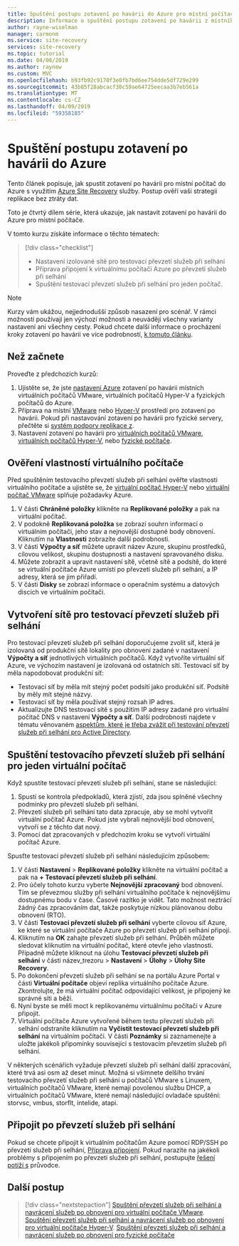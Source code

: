 ```yaml
---
title: Spuštění postupu zotavení po havárii do Azure pro místní počítače pomocí Azure Site Recovery | Microsoft Docs
description: Informace o spuštění postupu zotavení po havárii z místního prostředí do Azure pomocí Azure Site Recovery
author: rayne-wiselman
manager: carmonm
ms.service: site-recovery
services: site-recovery
ms.topic: tutorial
ms.date: 04/08/2019
ms.author: raynew
ms.custom: MVC
ms.openlocfilehash: b93fb92c9170f3e0fb7bd6ee754dde5df729e299
ms.sourcegitcommit: 43b85f28abcacf30c59ae64725eecaa3b7eb561a
ms.translationtype: MT
ms.contentlocale: cs-CZ
ms.lasthandoff: 04/09/2019
ms.locfileid: "59358185"
---
```

# <a name="run-a-disaster-recovery-drill-to-azure"></a>Spuštění postupu zotavení po havárii do Azure

Tento článek popisuje, jak spustit zotavení po havárii pro místní počítač do Azure s využitím [Azure Site Recovery](site-recovery-overview.md) služby. Postup ověří vaši strategii replikace bez ztráty dat.


Toto je čtvrtý dílem série, která ukazuje, jak nastavit zotavení po havárii do Azure pro místní počítače.

V tomto kurzu získáte informace o těchto tématech:

> [!div class="checklist"]
> * Nastavení izolované sítě pro testovací převzetí služeb při selhání
> * Příprava připojení k virtuálnímu počítači Azure po převzetí služeb při selhání
> * Spuštění testovací převzetí služeb při selhání pro jeden počítač.

> [!NOTE]
> Kurzy vám ukážou, nejjednodušší způsob nasazení pro scénář. V rámci možností používají jen výchozí možnosti a neuvádějí všechny varianty nastavení ani všechny cesty. Pokud chcete další informace o procházení kroky zotavení po havárii ve více podrobností, [k tomuto článku](site-recovery-test-failover-to-azure.md).

## <a name="before-you-start"></a>Než začnete

Proveďte z předchozích kurzů:

1. Ujistěte se, že jste [nastavení Azure](tutorial-prepare-azure.md) zotavení po havárii místních virtuálních počítačů VMware, virtuálních počítačů Hyper-V a fyzických počítačů do Azure.
2. Příprava na místní [VMware](vmware-azure-tutorial-prepare-on-premises.md) nebo [Hyper-V](hyper-v-prepare-on-premises-tutorial.md) prostředí pro zotavení po havárii. Pokud při nastavování zotavení po havárii pro fyzické servery, přečtěte si [systém podpory replikace z](vmware-physical-secondary-support-matrix.md).
3. Nastavení zotavení po havárii pro [virtuálních počítačů VMware](vmware-azure-tutorial.md), [virtuálních počítačů Hyper-V](hyper-v-azure-tutorial.md), nebo [fyzické počítače](physical-azure-disaster-recovery.md).
 

## <a name="verify-vm-properties"></a>Ověření vlastností virtuálního počítače

Před spuštěním testovacího převzetí služeb při selhání ověřte vlastnosti virtuálního počítače a ujistěte se, že [virtuální počítač Hyper-V](hyper-v-azure-support-matrix.md#replicated-vms) nebo [virtuální počítač VMware](vmware-physical-azure-support-matrix.md#replicated-machines) splňuje požadavky Azure.

1. V části **Chráněné položky** klikněte na **Replikované položky** a pak na virtuální počítač.
2. V podokně **Replikovaná položka** se zobrazí souhrn informací o virtuálním počítači, jeho stav a nejnovější dostupné body obnovení. Kliknutím na **Vlastnosti** zobrazíte další podrobnosti.
3. V části **Výpočty a síť** můžete upravit název Azure, skupinu prostředků, cílovou velikost, skupinu dostupnosti a nastavení spravovaného disku.
4. Můžete zobrazit a upravit nastavení sítě, včetně sítě a podsítě, do které se virtuální počítače Azure umístí po převzetí služeb při selhání, a IP adresy, která se jim přiřadí.
5. V části **Disky** se zobrazí informace o operačním systému a datových discích ve virtuálním počítači.

## <a name="create-a-network-for-test-failover"></a>Vytvoření sítě pro testovací převzetí služeb při selhání

Pro testovací převzetí služeb při selhání doporučujeme zvolit síť, která je izolovaná od produkční sítě lokality pro obnovení zadané v nastavení **Výpočty a síť** jednotlivých virtuálních počítačů. Když vytvoříte virtuální síť Azure, ve výchozím nastavení je izolovaná od ostatních sítí. Testovací síť by měla napodobovat produkční síť:

- Testovací síť by měla mít stejný počet podsítí jako produkční síť. Podsítě by měly mít stejné názvy.
- Testovací síť by měla používat stejný rozsah IP adres.
- Aktualizujte DNS testovací sítě s použitím IP adresy zadané pro virtuální počítač DNS v nastavení **Výpočty a síť**. Další podrobnosti najdete v tématu věnovaném [aspektům, které je třeba zvážit při testování převzetí služeb při selhání pro Active Directory](site-recovery-active-directory.md#test-failover-considerations).

## <a name="run-a-test-failover-for-a-single-vm"></a>Spuštění testovacího převzetí služeb při selhání pro jeden virtuální počítač

Když spustíte testovací převzetí služeb při selhání, stane se následující:

1. Spustí se kontrola předpokladů, která zjistí, zda jsou splněné všechny podmínky pro převzetí služeb při selhání.
2. Převzetí služeb při selhání tato data zpracuje, aby se mohl vytvořit virtuální počítač Azure. Pokud jste vybrali nejnovější bod obnovení, vytvoří se z těchto dat nový.
3. Pomocí dat zpracovaných v předchozím kroku se vytvoří virtuální počítač Azure.

Spusťte testovací převzetí služeb při selhání následujícím způsobem:

1. V části **Nastavení** > **Replikované položky** klikněte na virtuální počítač a pak na **+ Testovací převzetí služeb při selhání**.
2. Pro účely tohoto kurzu vyberte **Nejnovější zpracovaný** bod obnovení. Tím se převezmou služby při selhání virtuálního počítače k nejnovějšímu dostupnému bodu v čase. Časové razítko je vidět. Tato možnost neztrácí žádný čas zpracováním dat, takže poskytuje nízkou plánovanou dobu obnovení (RTO).
3. V části **Testovací převzetí služeb při selhání** vyberte cílovou síť Azure, ke které se virtuální počítače Azure po převzetí služeb při selhání připojí.
4. Kliknutím na **OK** zahajte převzetí služeb při selhání. Průběh můžete sledovat kliknutím na virtuální počítač, které otevře jeho vlastnosti. Případně můžete kliknout na úlohu **Testovací převzetí služeb při selhání** v části název_trezoru > **Nastavení** > **Úlohy** >
   **Úlohy Site Recovery**.
5. Po dokončení převzetí služeb při selhání se na portálu Azure Portal v části **Virtuální počítače** objeví replika virtuálního počítače Azure. Zkontrolujte, že má virtuální počítač odpovídající velikost, je připojený ke správné síti a běží.
6. Nyní byste se měli moct k replikovanému virtuálnímu počítači v Azure připojit.
7. Virtuální počítače Azure vytvořené během testu převzetí služeb při selhání odstraníte kliknutím na **Vyčistit testovací převzetí služeb při selhání** na virtuálním počítači. V části **Poznámky** si zaznamenejte a uložte jakékoli připomínky související s testovacím převzetím služeb při selhání.

V některých scénářích vyžaduje převzetí služeb při selhání další zpracování, které trvá asi osm až deset minut. Možná si všimnete delšího trvání testovacího převzetí služeb při selhání u počítačů VMware s Linuxem, virtuálních počítačů VMware, které nemají povolenou službu DHCP, a virtuálních počítačů VMware, které nemají následující ovladače spuštění: storvsc, vmbus, storflt, intelide, atapi.

## <a name="connect-after-failover"></a>Připojit po převzetí služeb při selhání

Pokud se chcete připojit k virtuálním počítačům Azure pomocí RDP/SSH po převzetí služeb při selhání, [Příprava připojení](site-recovery-test-failover-to-azure.md#prepare-to-connect-to-azure-vms-after-failover). Pokud narazíte na jakékoli problémy s připojením po převzetí služeb při selhání, postupujte [řešení potíží s](site-recovery-failover-to-azure-troubleshoot.md) průvodce.

## <a name="next-steps"></a>Další postup

> [!div class="nextstepaction"]
> [Spuštění převzetí služeb při selhání a navrácení služeb po obnovení pro virtuální počítače VMware](vmware-azure-tutorial-failover-failback.md).
> [Spuštění převzetí služeb při selhání a navrácení služeb po obnovení pro virtuální počítače Hyper-V](hyper-v-azure-failover-failback-tutorial.md).
> [Spuštění převzetí služeb při selhání a navrácení služeb po obnovení pro fyzické počítače](physical-to-azure-failover-failback.md)
